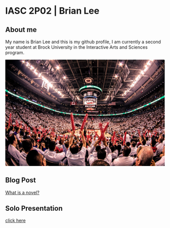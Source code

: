 # IASC 2P02 | Brian Lee

## About me

My name is Brian Lee and this is my github profile, I am currently a second year student at Brock University in the Interactive Arts and Sciences program.

![](images/raptors.jpg)

## Blog Post

 [What is a novel?](blog)
 
## Solo Presentation

 [click here](https://brianlee1996.github.io/IASC-2P02/reveal/index.html)
